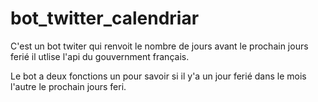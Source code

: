 # bot_twitter_calendriar
C'est un bot twiter qui renvoit le nombre de jours avant le prochain jours ferié il utlise l'api du gouvernment français.

Le bot a deux fonctions un pour savoir si il y'a un jour ferié dans le mois l'autre le prochain jours feri.
